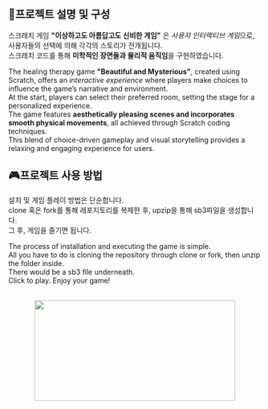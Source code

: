 ## **📃프로젝트 설명 및 구성**
스크래치 게임  **"이상하고도 아름답고도 신비한 게임"** 은 *사용자 인터랙티브 게임*으로,   
사용자들의 선택에 의해 각각의 스토리가 전개됩니다.    
스크래치 코드를 통해 **미학적인 장면들과 물리적 움직임**을 구현하였습니다. 

The healing therapy game **"Beautiful and Mysterious"**, created using Scratch, offers an  *interactive experience* where players make choices to influence the game’s narrative and environment.   
At the start, players can select their preferred room, setting the stage for a personalized experience.   
The game features **aesthetically pleasing scenes and incorporates smooth physical movements**, all achieved through Scratch coding techniques.   
This blend of choice-driven gameplay and visual storytelling provides a relaxing and engaging experience for users.

## **🎮프로젝트 사용 방법** 
설치 및 게임 플레이 방법은 단순합니다.   
clone 혹은 fork를 통해 레포지토리를 복제한 후, upzip을 통해 sb3파일을 생성합니다.  
그 후, 게임을 즐기면 됩니다. 


The process of installation and executing the game is simple.   
All you have to do is cloning the repository through clone or fork, then unzip the folder inside.  
There would be a sb3 file underneath.  
Click to play. Enjoy your game!<br><br>
<center><img src="https://private-user-images.githubusercontent.com/122018376/363234059-30220bd8-9b3c-43f0-961e-9477385d602a.png?jwt=eyJhbGciOiJIUzI1NiIsInR5cCI6IkpXVCJ9.eyJpc3MiOiJnaXRodWIuY29tIiwiYXVkIjoicmF3LmdpdGh1YnVzZXJjb250ZW50LmNvbSIsImtleSI6ImtleTUiLCJleHAiOjE3MjUwMzM3ODgsIm5iZiI6MTcyNTAzMzQ4OCwicGF0aCI6Ii8xMjIwMTgzNzYvMzYzMjM0MDU5LTMwMjIwYmQ4LTliM2MtNDNmMC05NjFlLTk0NzczODVkNjAyYS5wbmc_WC1BbXotQWxnb3JpdGhtPUFXUzQtSE1BQy1TSEEyNTYmWC1BbXotQ3JlZGVudGlhbD1BS0lBVkNPRFlMU0E1M1BRSzRaQSUyRjIwMjQwODMwJTJGdXMtZWFzdC0xJTJGczMlMkZhd3M0X3JlcXVlc3QmWC1BbXotRGF0ZT0yMDI0MDgzMFQxNTU4MDhaJlgtQW16LUV4cGlyZXM9MzAwJlgtQW16LVNpZ25hdHVyZT1jYWI3NTMxYTAzNDI0MmE3YjY4OTdlYzM4NDg3YTE0YWIwNDY0NmRiMzYyNWEzMDU3NDJmNzM1M2ZkNWYwNGJlJlgtQW16LVNpZ25lZEhlYWRlcnM9aG9zdCZhY3Rvcl9pZD0wJmtleV9pZD0wJnJlcG9faWQ9MCJ9.xJ8NktlURjibk4srnF_AWC_TvD2l1cj-C2AYSziV5sY" width="400" height="200"></center>
